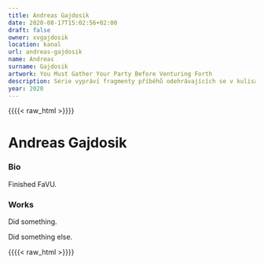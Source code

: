 ```yaml
---
title: Andreas Gajdosik
date: 2020-08-17T15:02:56+02:00
draft: false
owner: xvgajdosik
location: kanal
url: andreas-gajdosik
name: Andreas
surname: Gajdosik
artwork: You Must Gather Your Party Before Venturing Forth
description: Série vypráví fragmenty příběhů odehrávajících se v kulisách romantických fantasy scenerií a kombinovaných se současnými subkulturními a volnočasovými motivy.
year: 2020
---
```

{{{{< raw_html >}}}}
<h1>Andreas Gajdosik</h1>
<h3 id="just-do-it">Bio</h3>
<p>Finished FaVU.</p>
<h3 id="something-else">Works</h3>
<p>Did something.</p>
<p>Did something else.</p>
{{{{< raw_html >}}}}
